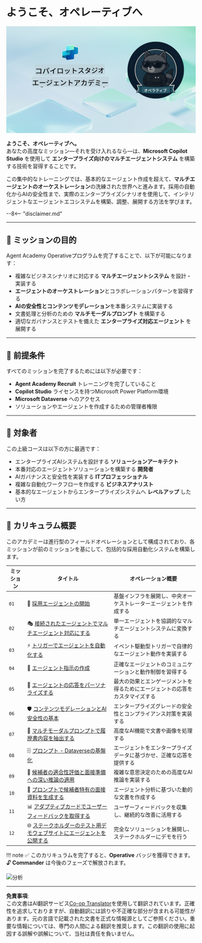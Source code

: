 <!--
CO_OP_TRANSLATOR_METADATA:
{
  "original_hash": "24fcbe9a57d3439e05f8866e550c0a84",
  "translation_date": "2025-10-18T03:07:39+00:00",
  "source_file": "docs/operative-preview/README.md",
  "language_code": "ja"
}
-->
# ようこそ、オペレーティブへ

![Copilot Studio Agent Academy Operative](../../../../translated_images/mcs-agent-academy-operative-banner.a936fde2d84d1b89cfdbb18f2ef98a24b970727bad45fd3ba072ada68200e6fc.ja.png)

**ようこそ、オペレーティブへ。**  
あなたの高度なミッション—それを受け入れるなら—は、**Microsoft Copilot Studio** を使用して **エンタープライズ向けのマルチエージェントシステム** を構築する技術を習得することです。

この集中的なトレーニングでは、基本的なエージェント作成を超えて、**マルチエージェントのオーケストレーション**の洗練された世界へと進みます。採用の自動化からAIの安全性まで、実際のエンタープライズシナリオを使用して、インテリジェントなエージェントエコシステムを構築、調整、展開する方法を学びます。

--8<-- "disclaimer.md"

---

## 🎯 ミッションの目的

Agent Academy Operativeプログラムを完了することで、以下が可能になります：

- 複雑なビジネスシナリオに対応する **マルチエージェントシステム** を設計・実装する
- **エージェントのオーケストレーション**とコラボレーションパターンを習得する
- **AIの安全性とコンテンツモデレーション**を本番システムに実装する
- 文書処理と分析のための **マルチモーダルプロンプト** を構築する
- 適切なガバナンスとテストを備えた **エンタープライズ対応エージェント** を展開する

---

## 🧪 前提条件

すべてのミッションを完了するためには以下が必要です：

- **Agent Academy Recruit** トレーニングを完了していること
- **Copilot Studio** ライセンスを持つMicrosoft Power Platform環境
- **Microsoft Dataverse** へのアクセス
- ソリューションやエージェントを作成するための管理者権限

---

## 🧬 対象者

この上級コースは以下の方に最適です：

- エンタープライズAIシステムを設計する **ソリューションアーキテクト**
- 本番対応のエージェントソリューションを構築する **開発者**
- AIガバナンスと安全性を実装する **ITプロフェッショナル**
- 複雑な自動化ワークフローを作成する **ビジネスアナリスト**
- 基本的なエージェントからエンタープライズシステムへ **レベルアップ** したい方

---

## 🧭 カリキュラム概要

このアカデミーは進行型のフィールドオペレーションとして構成されており、各ミッションが前のミッションを基にして、包括的な採用自動化システムを構築します。

| ミッション | タイトル | オペレーション概要 |
|------------|----------|-------------------|
| `01` | 🚨 [採用エージェントの開始](./01-get-started/README.md) | 基盤インフラを展開し、中央オーケストレーターエージェントを作成する |
| `02` | 🎭 [接続されたエージェントでマルチエージェント対応にする](./02-multi-agent/README.md) | 単一エージェントを協調的なマルチエージェントシステムに変換する |
| `03` | ⚡ [トリガーでエージェントを自動化する](./03-automate-triggers/README.md) | イベント駆動型トリガーで自律的なエージェント動作を実装する |
| `04` | 📝 [エージェント指示の作成](./04-agent-instructions/README.md) | 正確なエージェントのコミュニケーションと動作制御を習得する |
| `05` | 💬 [エージェントの応答をパーソナライズする](./05-agent-responses/README.md) | 最大の効果とエンゲージメントを得るためにエージェントの応答をカスタマイズする |
| `06` | 🛡️ [コンテンツモデレーションとAI安全性の基本](./06-ai-safety/README.md) | エンタープライズグレードの安全性とコンプライアンス対策を実装する |
| `07` | 🎨 [マルチモーダルプロンプトで履歴書内容を抽出する](./07-multimodal-prompts/README.md) | 高度なAI機能で文書や画像を処理する |
| `08` | 🗄️ [プロンプト - Dataverseの基盤化](./08-dataverse-grounding/README.md) | エージェントをエンタープライズデータに基づかせ、正確な応答を提供する |
| `09` | 🧠 [候補者の適合性評価と面接準備への深い推論の適用](./09-deep-reasoning/README.md) | 複雑な意思決定のための高度なAI推論を実装する |
| `10` | 📄 [プロンプトで候補者特有の面接資料を生成する](./10-generate-documents/README.md) | エージェント分析に基づいた動的な文書を作成する |
| `11` | 📊 [アダプティブカードでユーザーフィードバックを取得する](./11-obtain-user-feedback/README.md) | ユーザーフィードバックを収集し、継続的な改善に活用する |
| `12` | 🌐 [ステークホルダーのテスト用デモウェブサイトにエージェントを公開する](./12-demo-website/README.md) | 完全なソリューションを展開し、ステークホルダーにデモを行う |

!!! note
    ✅ このカリキュラムを完了すると、**Operative** バッジを獲得できます。  
    🔓 **Commander** は今後のフェーズで解放されます。

<!-- markdownlint-disable-next-line MD033 -->
<img src="https://m365-visitor-stats.azurewebsites.net/agent-academy/operative" alt="分析" />

---

**免責事項**:  
この文書はAI翻訳サービス[Co-op Translator](https://github.com/Azure/co-op-translator)を使用して翻訳されています。正確性を追求しておりますが、自動翻訳には誤りや不正確な部分が含まれる可能性があります。元の言語で記載された文書を正式な情報源としてご参照ください。重要な情報については、専門の人間による翻訳を推奨します。この翻訳の使用に起因する誤解や誤解について、当社は責任を負いません。